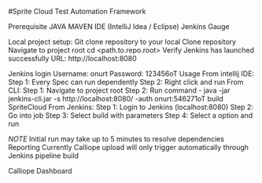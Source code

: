 #Sprite Cloud Test Automation Framework

Prerequisite
JAVA
MAVEN
IDE (IntelliJ Idea / Eclipse)
Jenkins
Gauge

Local project setup:
Git clone repository to your local
Clone repository
Navigate to project root
cd <path.to.repo.root>
Verify Jenkins has launched successfully
URL: http://localhost:8080

Jenkins login
Username: onurt
Password: 123456oT
Usage
From intellij IDE:
Step 1: Every Spec can run dependently
Step 2: Right click and run
From CLI:
Step 1: Navigate to project root
Step 2: Run command - java -jar jenkins-cli.jar -s http://localhost:8080/ -auth onurt:546271oT build SpriteCloud
From Jenkins:
Step 1: Login to Jenkins (localhost:8080)
Step 2: Go into job
Step 3: Select build with parameters
Step 4: Select a option and run

*NOTE* Initial run may take up to 5 minutes to resolve dependencies
Reporting
Currently Calliope upload will only trigger automatically through Jenkins pipeline build

Calliope Dashboard
